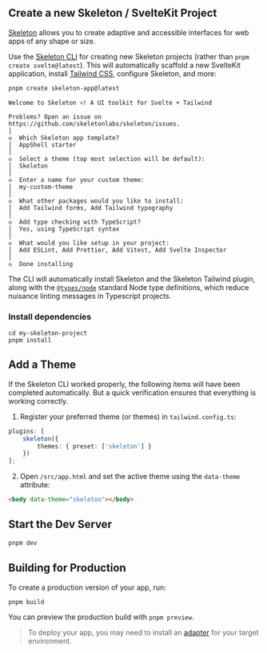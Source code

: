 ## Create a new Skeleton / SvelteKit Project

[Skeleton](https://www.skeleton.dev/) allows you to create adaptive and accessible interfaces for web apps of any shape or size.

Use the [Skeleton CLI](https://www.skeleton.dev/docs/get-started) for creating new Skeleton projects (rather than `pnpm create svelte@latest`). This will automatically scaffold a new SvelteKit application, install [Tailwind CSS](https://tailwindcss.com/), configure Skeleton, and more:

```bash
pnpm create skeleton-app@latest
```

```
Welcome to Skeleton 💀! A UI toolkit for Svelte + Tailwind

Problems? Open an issue on https://github.com/skeletonlabs/skeleton/issues.
│
◇  Which Skeleton app template?
│  AppShell starter
│
◇  Select a theme (top most selection will be default):
│  Skeleton
│
◇  Enter a name for your custom theme:
│  my-custom-theme
│
◇  What other packages would you like to install:
│  Add Tailwind forms, Add Tailwind typography
│
◇  Add type checking with TypeScript?
│  Yes, using TypeScript syntax
│
◇  What would you like setup in your project:
│  Add ESLint, Add Prettier, Add Vitest, Add Svelte Inspector
│
◇  Done installing
```

The CLI will automatically install Skeleton and the Skeleton Tailwind plugin, along with the [`@types/node`](https://www.npmjs.com/package/@types/node) standard Node type definitions, which reduce nuisance linting messages in Typescript projects.

### Install dependencies

```
cd my-skeleton-project
pnpm install
```

## Add a Theme

If the Skeleton CLI worked properly, the following items will have been completed automatically. But a quick verification ensures that everything is working correctly.

1.  Register your preferred theme (or themes) in `tailwind.config.ts`:

```ts
plugins: [
	skeleton({
		themes: { preset: ['skeleton'] }
	})
];
```

2.  Open `/src/app.html` and set the active theme using the `data-theme` attribute:

```html
<body data-theme="skeleton"></body>
```

## Start the Dev Server

```bash
pnpm dev
```

## Building for Production

To create a production version of your app, run:

```bash
pnpm build
```

You can preview the production build with `pnpm preview`.

> To deploy your app, you may need to install an [adapter](https://kit.svelte.dev/docs/adapters) for your target environment.
